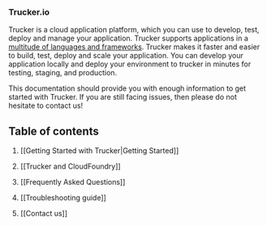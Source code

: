 ### Trucker.io
Trucker is a cloud application platform, which you can use to develop, test, deploy and manage your application. Trucker supports applications in a [multitude of languages and frameworks](supported-frameworks). Trucker makes it faster and easier to build, test, deploy and scale your application. You can develop your application locally and deploy your environment to trucker in minutes for testing, staging, and production.

This documentation should provide you with enough information to get started with Trucker. If you are still facing issues, then please do not hesitate to contact us!

Table of contents
---
1. [[Getting Started with Trucker|Getting Started]]
 
1. [[Trucker and CloudFoundry]]

1. [[Frequently Asked Questions]]

1. [[Troubleshooting guide]]

1. [[Contact us]]